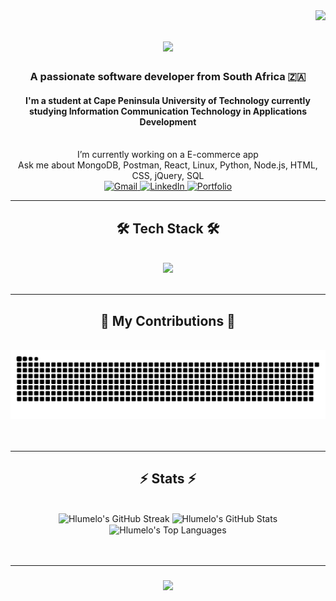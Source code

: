 <img align="right" src="https://visitor-badge.laobi.icu/badge?page_id=DfaltAcc.DfaltAcc" />

<h1 align="center">
  <a href="https://git.io/typing-svg">
    <img src="https://readme-typing-svg.herokuapp.com/?font=Righteous&size=35¢er=true&vCenter=true&width=500&height=70&duration=4000&lines=Hi+There!+👋;+I'm+Hlumelo+Madlingozi!;+A+Passionate+Developer;+Welcome+to+my+Profile!&pause=1000">
    <!-- Line 4: Lines parameter updated -->
  </a>
</h1>

<!-- Lines 11-21: Customized Description Section -->
<h3 align="center">A passionate software developer from South Africa 🇿🇦</h3>
<h4 align="center">I'm a student at Cape Peninsula University of Technology currently studying Information Communication Technology in Applications Development</h4>

<br/>

<div align="center">
  I’m currently working on a E-commerce app
  <br/>
  Ask me about MongoDB, Postman, React, Linux, Python, Node.js, HTML, CSS, jQuery, SQL
  <br/>
  </div>

<!-- Lines 23-33: Customized Socials Section -->
<div align="center">
  <a href="www.madlingozihlumelo@gmail.com"> <!-- <<<===== REPLACE THIS WITH YOUR ACTUAL EMAIL -->
    <img src="https://img.shields.io/badge/Gmail-D14836?style=for-the-badge&logo=gmail&logoColor=white" alt="Gmail"/>
  </a>
  <a href="https://www.linkedin.com/in/hlumelo-madlingozi-97a889234" target="_blank">
    <img src="https://img.shields.io/badge/LinkedIn-0077B5?style=for-the-badge&logo=linkedin&logoColor=white" alt="LinkedIn"/>
  </a>
  <a href="https://github.com/DfaltAcc?tab=repositories" target="_blank"> <!-- Or link to a specific portfolio site -->
    <img src="https://img.shields.io/badge/Portfolio-FF5722?style=for-the-badge&logo=github&logoColor=white" alt="Portfolio"/>
  </a>
</div>

<hr/>

<!-- Lines 37-42: Customized Tools Section -->
<h2 align="center">🛠 Tech Stack 🛠</h2>
<br/>
<div align="center">
    <a href="https://skillicons.dev">
        <img src="https://skillicons.dev/icons?i=mongodb,postman,react,linux,python,nodejs,html,css,jquery,mysql,git,vscode&perline=6" />
        <!-- Note: I used 'mysql' for SQL as it's a common icon. If you prefer a generic SQL or a different DB icon, adjust accordingly. -->
        <!-- I added git & vscode as common tools, feel free to remove or add others. -->
    </a>
</div>

<br/>
<hr/>

<div align="center">
  <h2>🐍 My Contributions 🐍</h2>
  <br>
  <!-- Line 50: Updated snake SVG path -->
  <img alt="snake eating my contributions" src="https://raw.githubusercontent.com/DfaltAcc/DfaltAcc/output/github-contribution-grid-snake.svg" />
  <br/><br/><br/>
</div>

<hr/>

<h2 align
="center">⚡ Stats ⚡</h2>
<br>
<div align="center">
  <!-- GitHub Streak Stats - updated URL -->
  <img width="390" src="https://streak-stats.demolab.com/?user=DfaltAcc&theme=react&border_radius=10&date_format=M%20j%5B%2CC%20Y%5D" alt="Hlumelo's GitHub Streak"/>
  <!-- GitHub Readme Stats - updated URL & username -->
  <img width="390" src="https://github-readme-stats.vercel.app/api?username=DfaltAcc&show_icons=true&theme=react&rank_icon=github&border_radius=10" alt="Hlumelo's GitHub Stats"/>
  <br/>
  <!-- Top Langs - updated username & potentially exclude_repo -->
  <img width="325" align="center" src="https://github-readme-stats.vercel.app/api/top-langs/?username=DfaltAcc&hide=html,css&langs_count=8&layout=compact&theme=react&border_radius=10&size_weight=0.5&count_weight=0.5&exclude_repo=DfaltAcc" alt="Hlumelo's Top Languages" />
</div>
<br/><br/>
<hr/>

<!-- Line 73: Footer Typing Animation -->
<h3 align="center">
    <img src="https://readme-typing-svg.herokuapp.com/?font=Righteous&size=25¢er=true&vCenter=true&width=500&height
=70&duration=4000&lines=Thanks+for+visiting!+✨;Feel+free+to+connect+on+LinkedIn!;Let's+build+something+amazing!&pause=1000">
</h3>

<br/>
